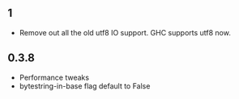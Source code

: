 1
-----
* Remove out all the old utf8 IO support. GHC supports utf8 now.

0.3.8
-----
* Performance tweaks
* bytestring-in-base flag default to False
